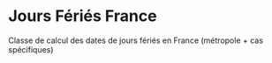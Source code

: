 # Jours Fériés France

Classe de calcul des dates de jours fériés en France (métropole + cas spécifiques)